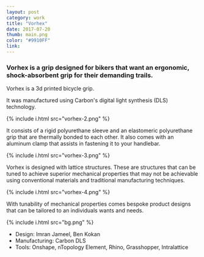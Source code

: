 ```yaml
---
layout: post
category: work
title: "Vorhex"
date: 2017-07-20
thumb: main.png
color: "#9910FF"
link: 
---
```

### Vorhex is a grip designed for bikers that want an ergonomic, shock-absorbent grip for their demanding trails.

Vorhex is a 3d printed bicycle grip.

It was manufactured using Carbon's digital light synthesis (DLS) technology.

{% include i.html src="vorhex-2.png" %}

It consists of a rigid polyurethane sleeve and an elastomeric polyurethane grip that are thermally bonded to each other. It also comes with an aluminum clamp that assists in fastening it to your handlebar.

{% include i.html src="vorhex-3.png" %}

Vorhex is designed with lattice structures. These are structures that can be tuned to achieve superior mechanical properties that may not be achievable using conventional materials and traditional manufacturing techniques.

{% include i.html src="vorhex-4.png" %}

With tunability of mechanical properties comes bespoke product designs that can be tailored to an individuals wants and needs.

{% include i.html src="bg.png" %}

- Design: Imran Jameel, Ben Kokan
- Manufacturing: Carbon DLS
- Tools: Onshape, nTopology Element, Rhino, Grasshopper, Intralattice